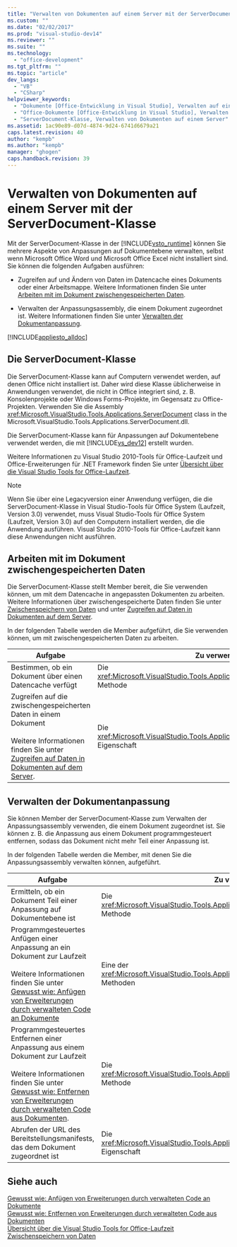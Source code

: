 ```yaml
---
title: "Verwalten von Dokumenten auf einem Server mit der ServerDocument-Klasse"
ms.custom: ""
ms.date: "02/02/2017"
ms.prod: "visual-studio-dev14"
ms.reviewer: ""
ms.suite: ""
ms.technology: 
  - "office-development"
ms.tgt_pltfrm: ""
ms.topic: "article"
dev_langs: 
  - "VB"
  - "CSharp"
helpviewer_keywords: 
  - "Dokumente [Office-Entwicklung in Visual Studio], Verwalten auf einem Server"
  - "Office-Dokumente [Office-Entwicklung in Visual Studio], Verwalten auf einem Server"
  - "ServerDocument-Klasse, Verwalten von Dokumenten auf einem Server"
ms.assetid: 1ac90e89-d07d-4874-9d24-6741d6679a21
caps.latest.revision: 40
author: "kempb"
ms.author: "kempb"
manager: "ghogen"
caps.handback.revision: 39
---
```

# Verwalten von Dokumenten auf einem Server mit der ServerDocument-Klasse
  Mit der ServerDocument\-Klasse in der [!INCLUDE[vsto_runtime](../vsto/includes/vsto-runtime-md.md)] können Sie mehrere Aspekte von Anpassungen auf Dokumentebene verwalten, selbst wenn Microsoft Office Word und Microsoft Office Excel nicht installiert sind.  Sie können die folgenden Aufgaben ausführen:  
  
-   Zugreifen auf und Ändern von Daten im Datencache eines Dokuments oder einer Arbeitsmappe.  Weitere Informationen finden Sie unter [Arbeiten mit im Dokument zwischengespeicherten Daten](#CachedData).  
  
-   Verwalten der Anpassungsassembly, die einem Dokument zugeordnet ist.  Weitere Informationen finden Sie unter [Verwalten der Dokumentanpassung](#CustomizationInfo).  
  
 [!INCLUDE[appliesto_alldoc](../vsto/includes/appliesto-alldoc-md.md)]  
  
## Die ServerDocument\-Klasse  
 Die ServerDocument\-Klasse kann auf Computern verwendet werden, auf denen Office nicht installiert ist.  Daher wird diese Klasse üblicherweise in Anwendungen verwendet, die nicht in Office integriert sind, z. B. Konsolenprojekte oder Windows Forms\-Projekte, im Gegensatz zu Office\-Projekten.  Verwenden Sie die Assembly <xref:Microsoft.VisualStudio.Tools.Applications.ServerDocument> class in the Microsoft.VisualStudio.Tools.Applications.ServerDocument.dll.  
  
 Die ServerDocument\-Klasse kann für Anpassungen auf Dokumentebene verwendet werden, die mit [!INCLUDE[vs_dev12](../vsto/includes/vs-dev12-md.md)] erstellt wurden.  
  
 Weitere Informationen zu Visual Studio 2010\-Tools für Office\-Laufzeit und Office\-Erweiterungen für .NET Framework finden Sie unter [Übersicht über die Visual Studio Tools for Office-Laufzeit](../vsto/visual-studio-tools-for-office-runtime-overview.md).  
  
> [!NOTE]  
>  Wenn Sie über eine Legacyversion einer Anwendung verfügen, die die ServerDocument\-Klasse in Visual Studio\-Tools für Office System \(Laufzeit, Version 3.0\) verwendet, muss Visual Studio\-Tools für Office System \(Laufzeit, Version 3.0\) auf den Computern installiert werden, die die Anwendung ausführen.  Visual Studio 2010\-Tools für Office\-Laufzeit kann diese Anwendungen nicht ausführen.  
  
##  <a name="CachedData"></a> Arbeiten mit im Dokument zwischengespeicherten Daten  
 Die ServerDocument\-Klasse stellt Member bereit, die Sie verwenden können, um mit dem Datencache in angepassten Dokumenten zu arbeiten.  Weitere Informationen über zwischengespeicherte Daten finden Sie unter [Zwischenspeichern von Daten](../vsto/caching-data.md) und unter [Zugreifen auf Daten in Dokumenten auf dem Server](../vsto/accessing-data-in-documents-on-the-server.md).  
  
 In der folgenden Tabelle werden die Member aufgeführt, die Sie verwenden können, um mit zwischengespeicherten Daten zu arbeiten.  
  
|Aufgabe|Zu verwendender Member|  
|-------------|----------------------------|  
|Bestimmen, ob ein Dokument über einen Datencache verfügt|Die <xref:Microsoft.VisualStudio.Tools.Applications.ServerDocument.IsCacheEnabled%2A>\-Methode|  
|Zugreifen auf die zwischengespeicherten Daten in einem Dokument<br /><br /> Weitere Informationen finden Sie unter [Zugreifen auf Daten in Dokumenten auf dem Server](../vsto/accessing-data-in-documents-on-the-server.md).|Die <xref:Microsoft.VisualStudio.Tools.Applications.ServerDocument.CachedData%2A>\-Eigenschaft|  
  
##  <a name="CustomizationInfo"></a> Verwalten der Dokumentanpassung  
 Sie können Member der ServerDocument\-Klasse zum Verwalten der Anpassungsassembly verwenden, die einem Dokument zugeordnet ist.  Sie können z. B. die Anpassung aus einem Dokument programmgesteuert entfernen, sodass das Dokument nicht mehr Teil einer Anpassung ist.  
  
 In der folgenden Tabelle werden die Member, mit denen Sie die Anpassungsassembly verwalten können, aufgeführt.  
  
|Aufgabe|Zu verwendender Member|  
|-------------|----------------------------|  
|Ermitteln, ob ein Dokument Teil einer Anpassung auf Dokumentebene ist|Die <xref:Microsoft.VisualStudio.Tools.Applications.ServerDocument.GetCustomizationVersion%2A>\-Methode|  
|Programmgesteuertes Anfügen einer Anpassung an ein Dokument zur Laufzeit<br /><br /> Weitere Informationen finden Sie unter [Gewusst wie: Anfügen von Erweiterungen durch verwalteten Code an Dokumente](../vsto/how-to-attach-managed-code-extensions-to-documents.md)|Eine der <xref:Microsoft.VisualStudio.Tools.Applications.ServerDocument.AddCustomization%2A>\-Methoden|  
|Programmgesteuertes Entfernen einer Anpassung aus einem Dokument zur Laufzeit<br /><br /> Weitere Informationen finden Sie unter [Gewusst wie: Entfernen von Erweiterungen durch verwalteten Code aus Dokumenten](../vsto/how-to-remove-managed-code-extensions-from-documents.md).|Die <xref:Microsoft.VisualStudio.Tools.Applications.ServerDocument.RemoveCustomization%2A>\-Methode|  
|Abrufen der URL des Bereitstellungsmanifests, das dem Dokument zugeordnet ist|Die <xref:Microsoft.VisualStudio.Tools.Applications.ServerDocument.DeploymentManifestUrl%2A>\-Eigenschaft|  
  
## Siehe auch  
 [Gewusst wie: Anfügen von Erweiterungen durch verwalteten Code an Dokumente](../vsto/how-to-attach-managed-code-extensions-to-documents.md)   
 [Gewusst wie: Entfernen von Erweiterungen durch verwalteten Code aus Dokumenten](../vsto/how-to-remove-managed-code-extensions-from-documents.md)   
 [Übersicht über die Visual Studio Tools for Office-Laufzeit](../vsto/visual-studio-tools-for-office-runtime-overview.md)   
 [Zwischenspeichern von Daten](../vsto/caching-data.md)  
  
  